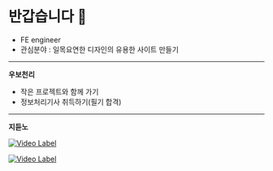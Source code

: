# 반갑습니다 👋

- FE engineer
- 관심분야 : 일목요연한 디자인의 유용한 사이트 만들기

---

**우보천리**

- 작은 프로젝트와 함께 가기
- 정보처리기사 취득하기(필기 합격)

---

**지듣노**

[![Video Label](http://img.youtube.com/vi/_QsCFCB5Ms0/0.jpg)](https://youtube.com/watch?v=_QsCFCB5Ms0)

[![Video Label](http://img.youtube.com/vi/E244Db-Cd5I/0.jpg)](https://youtu.be/E244Db-Cd5I)
